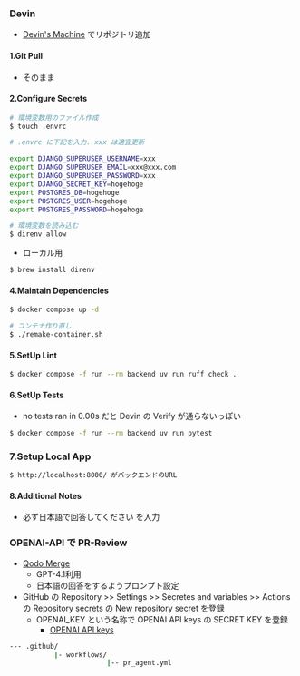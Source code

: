 ### Devin

- [Devin's Machine](https://app.devin.ai/workspace) でリポジトリ追加

#### 1.Git Pull
- そのまま

#### 2.Configure Secrets
```sh
# 環境変数用のファイル作成
$ touch .envrc

# .envrc に下記を入力. xxx は適宜更新

export DJANGO_SUPERUSER_USERNAME=xxx
export DJANGO_SUPERUSER_EMAIL=xxx@xxx.com
export DJANGO_SUPERUSER_PASSWORD=xxx
export DJANGO_SECRET_KEY=hogehoge
export POSTGRES_DB=hogehoge
export POSTGRES_USER=hogehoge
export POSTGRES_PASSWORD=hogehoge

# 環境変数を読み込む
$ direnv allow
```

- ローカル用
```sh
$ brew install direnv
```
#### 4.Maintain Dependencies
```sh
$ docker compose up -d

# コンテナ作り直し
$ ./remake-container.sh
```

#### 5.SetUp Lint
```sh
$ docker compose -f run --rm backend uv run ruff check .
```

#### 6.SetUp Tests
- no tests ran in 0.00s だと Devin の Verify が通らないっぽい
```sh
$ docker compose -f run --rm backend uv run pytest
```

### 7.Setup Local App

```sh
$ http://localhost:8000/ がバックエンドのURL
```

#### 8.Additional Notes
- 必ず日本語で回答してください
を入力

### OPENAI-API で PR-Review
- [Qodo Merge](https://qodo-merge-docs.qodo.ai/installation/github/)
  - GPT-4.1利用
  - 日本語の回答をするようプロンプト設定
- GitHub の Repository >> Settings >> Secretes and variables >> Actions の Repository secrets の New repository secret を登録
  - OPENAI_KEY という名称で OPENAI API keys の SECRET KEY を登録
    - [OPENAI API keys](https://platform.openai.com/settings/organization/api-keys) 
```sh
--- .github/
           |- workflows/
                        |-- pr_agent.yml
```
